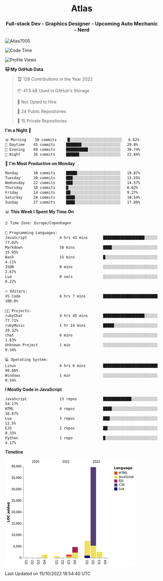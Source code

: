 <h1 align="center">Atlas</h1>
<h3 align="center">Full-stack Dev - Graphics Designer - Upcoming Auto Mechanic - Nerd</h3>

<p><img align="center" src="https://github-readme-stats.vercel.app/api/top-langs?username=Atlas7005&show_icons=true&locale=en&layout=compact" alt="Atlas7005" /></p>

<!--START_SECTION:waka-->
![Code Time](http://img.shields.io/badge/Code%20Time-702%20hrs%2033%20mins-blue)

![Profile Views](http://img.shields.io/badge/Profile%20Views-5-blue)

**🐱 My GitHub Data** 

> 🏆 126 Contributions in the Year 2022
 > 
> 📦 41.5 kB Used in GitHub's Storage 
 > 
> 🚫 Not Opted to Hire
 > 
> 📜 24 Public Repositories 
 > 
> 🔑 15 Private Repositories  
 > 
**I'm a Night 🦉** 

```text
🌞 Morning    10 commits     █░░░░░░░░░░░░░░░░░░░░░░░░   6.62% 
🌆 Daytime    45 commits     ███████░░░░░░░░░░░░░░░░░░   29.8% 
🌃 Evening    60 commits     ██████████░░░░░░░░░░░░░░░   39.74% 
🌙 Night      36 commits     ██████░░░░░░░░░░░░░░░░░░░   23.84%

```
📅 **I'm Most Productive on Monday** 

```text
Monday       30 commits     █████░░░░░░░░░░░░░░░░░░░░   19.87% 
Tuesday      20 commits     ███░░░░░░░░░░░░░░░░░░░░░░   13.25% 
Wednesday    22 commits     ███░░░░░░░░░░░░░░░░░░░░░░   14.57% 
Thursday     10 commits     █░░░░░░░░░░░░░░░░░░░░░░░░   6.62% 
Friday       14 commits     ██░░░░░░░░░░░░░░░░░░░░░░░   9.27% 
Saturday     28 commits     ████░░░░░░░░░░░░░░░░░░░░░   18.54% 
Sunday       27 commits     ████░░░░░░░░░░░░░░░░░░░░░   17.88%

```


📊 **This Week I Spent My Time On** 

```text
⌚︎ Time Zone: Europe/Copenhagen

💬 Programming Languages: 
JavaScript               4 hrs 43 mins       ███████████████████░░░░░░   77.02% 
Markdown                 58 mins             ████░░░░░░░░░░░░░░░░░░░░░   15.95% 
Bash                     15 mins             █░░░░░░░░░░░░░░░░░░░░░░░░   4.11% 
JSON                     9 mins              ░░░░░░░░░░░░░░░░░░░░░░░░░   2.67% 
Lua                      0 secs              ░░░░░░░░░░░░░░░░░░░░░░░░░   0.22%

🔥 Editors: 
VS Code                  6 hrs 7 mins        █████████████████████████   100.0%

🐱‍💻 Projects: 
rubyChat                 4 hrs 45 mins       ███████████████████░░░░░░   77.71% 
rubyMusic                1 hr 14 mins        █████░░░░░░░░░░░░░░░░░░░░   20.32% 
chat                     6 mins              ░░░░░░░░░░░░░░░░░░░░░░░░░   1.63% 
Unknown Project          1 min               ░░░░░░░░░░░░░░░░░░░░░░░░░   0.34%

💻 Operating System: 
Linux                    6 hrs 6 mins        █████████████████████████   99.66% 
Windows                  1 min               ░░░░░░░░░░░░░░░░░░░░░░░░░   0.34%

```

**I Mostly Code in JavaScript** 

```text
JavaScript               13 repos            █████████████░░░░░░░░░░░░   54.17% 
HTML                     4 repos             ████░░░░░░░░░░░░░░░░░░░░░   16.67% 
Lua                      3 repos             ███░░░░░░░░░░░░░░░░░░░░░░   12.5% 
EJS                      2 repos             ██░░░░░░░░░░░░░░░░░░░░░░░   8.33% 
Python                   1 repo              █░░░░░░░░░░░░░░░░░░░░░░░░   4.17%

```


**Timeline**

![Chart not found](https://raw.githubusercontent.com/Atlas7005/Atlas7005/master/charts/bar_graph.png) 


 Last Updated on 15/10/2022 18:54:40 UTC
<!--END_SECTION:waka-->
